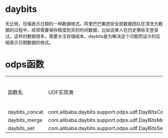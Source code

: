 daybits
=======

天比特，压缩表示日期的一种数据格式。阿里巴巴集团安全部数据团队在清洗大数据的过程中，经常需要保存精度到天的时间数据，比如说某人在历史哪些天登录过。这样的数据很多，需要关注存储成本。daybits是为解决这个问题而设计的压缩表示日期数据的格式。


odps函数
=======
<table>
	<tr><td>函数名</td><td>UDF实现类</td><td>函数介绍</td></tr>
	<tr><td>daybits_concat</td><td>com.alibaba.daybits.support.odps.udf.DayBitsConcat</td><td></td></tr>
	<tr><td>daybits_merge</td><td>com.alibaba.daybits.support.odps.udf.DayBitsMerge</td><td></td></tr>
	<tr><td>daybits_set</td><td>com.alibaba.daybits.support.odps.udf.DayBitsSet</td><td></td></tr>
</table>
